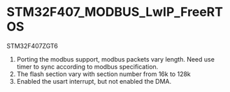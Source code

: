 # STM32F407_MODBUS_LwIP_FreeRTOS
STM32F407ZGT6 
1. Porting the modbus support, modbus packets vary length. Need use timer to sync according to modbus specification.
2. The flash section vary with section number from 16k to 128k
3. Enabled the usart interrupt, but not enabled the DMA.
